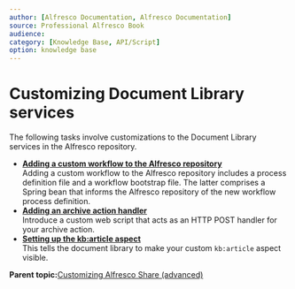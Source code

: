 ```yaml
---
author: [Alfresco Documentation, Alfresco Documentation]
source: Professional Alfresco Book
audience: 
category: [Knowledge Base, API/Script]
option: knowledge base
---
```


# Customizing Document Library services

The following tasks involve customizations to the Document Library services in the Alfresco repository.

-   **[Adding a custom workflow to the Alfresco repository](../tasks/kb-code-workflow.md)**  
Adding a custom workflow to the Alfresco repository includes a process definition file and a workflow bootstrap file. The latter comprises a Spring bean that informs the Alfresco repository of the new workflow process definition.
-   **[Adding an archive action handler](../tasks/kb-code-actionhandler.md)**  
Introduce a custom web script that acts as an HTTP POST handler for your archive action.
-   **[Setting up the kb:article aspect](../tasks/kb-code-kbaspect.md)**  
This tells the document library to make your custom `kb:article` aspect visible.

**Parent topic:**[Customizing Alfresco Share \(advanced\)](../concepts/kb-share-customize-adv.md)

